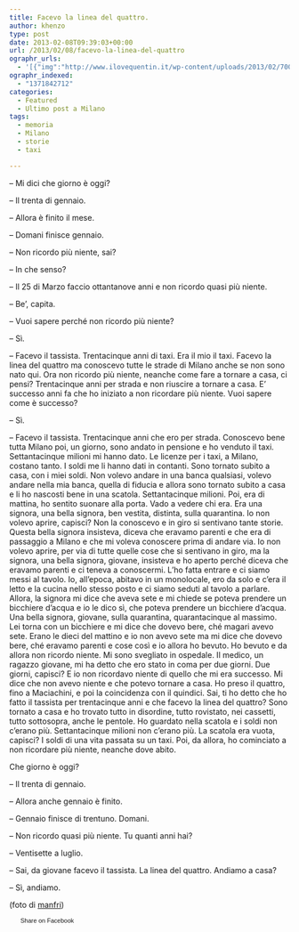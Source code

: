 ```yaml
---
title: Facevo la linea del quattro.
author: khenzo
type: post
date: 2013-02-08T09:39:03+00:00
url: /2013/02/08/facevo-la-linea-del-quattro
ographr_urls:
  - '[{"img":"http://www.ilovequentin.it/wp-content/uploads/2013/02/7009221505_0cd89a6801_b-300x200.jpg"}]'
ographr_indexed:
  - "1371842712"
categories:
  - Featured
  - Ultimo post a Milano
tags:
  - memoria
  - Milano
  - storie
  - taxi

---
```

&#8211; Mi dici che giorno è oggi?
  
&#8211; Il trenta di gennaio.
  
&#8211; Allora è finito il mese.
  
&#8211; Domani finisce gennaio.
  
&#8211; Non ricordo più niente, sai?
  
&#8211; In che senso?
  
&#8211; Il 25 di Marzo faccio ottantanove anni e non ricordo quasi più niente.
  
&#8211; Be&#8217;, capita.
  
&#8211; Vuoi sapere perché non ricordo più niente?
  
&#8211; Sì.
  
&#8211; Facevo il tassista. Trentacinque anni di taxi. Era il mio il taxi. Facevo la linea del quattro ma conoscevo tutte le strade di Milano anche se non sono nato qui. Ora non ricordo più niente, neanche come fare a tornare a casa, ci pensi? Trentacinque anni per strada e non riuscire a tornare a casa. E&#8217; successo anni fa che ho iniziato a non ricordare più niente. Vuoi sapere come è successo?
  
&#8211; Sì.

&#8211; Facevo il tassista. Trentacinque anni che ero per strada. Conoscevo bene tutta Milano poi, un giorno, sono andato in pensione e ho venduto il taxi. Settantacinque milioni mi hanno dato. Le licenze per i taxi, a Milano, costano tanto. I soldi me li hanno dati in contanti. Sono tornato subito a casa, con i miei soldi. Non volevo andare in una banca qualsiasi, volevo andare nella mia banca, quella di fiducia e allora sono tornato subito a casa e li ho nascosti bene in una scatola. Settantacinque milioni. Poi, era di mattina, ho sentito suonare alla porta. Vado a vedere chi era. Era una signora, una bella signora, ben vestita, distinta, sulla quarantina. Io non volevo aprire, capisci? Non la conoscevo e in giro si sentivano tante storie. Questa bella signora insisteva, diceva che eravamo parenti e che era di passaggio a Milano e che mi voleva conoscere prima di andare via. Io non volevo aprire, per via di tutte quelle cose che si sentivano in giro, ma la signora, una bella signora, giovane, insisteva e ho aperto perché diceva che eravamo parenti e ci teneva a conoscermi. L&#8217;ho fatta entrare e ci siamo messi al tavolo. Io, all&#8217;epoca, abitavo in un monolocale, ero da solo e c&#8217;era il letto e la cucina nello stesso posto e ci siamo seduti al tavolo a parlare. Allora, la signora mi dice che aveva sete e mi chiede se poteva prendere un bicchiere d&#8217;acqua e io le dico sì, che poteva prendere un bicchiere d&#8217;acqua. Una bella signora, giovane, sulla quarantina, quarantacinque al massimo. Lei torna con un bicchiere e mi dice che dovevo bere, ché magari avevo sete. Erano le dieci del mattino e io non avevo sete ma mi dice che dovevo bere, ché eravamo parenti e cose così e io allora ho bevuto. Ho bevuto e da allora non ricordo niente. Mi sono svegliato in ospedale. Il medico, un ragazzo giovane, mi ha detto che ero stato in coma per due giorni. Due giorni, capisci? E io non ricordavo niente di quello che mi era successo. Mi dice che non avevo niente e che potevo tornare a casa. Ho preso il quattro, fino a Maciachini, e poi la coincidenza con il quindici. Sai, ti ho detto che ho fatto il tassista per trentacinque anni e che facevo la linea del quattro? Sono tornato a casa e ho trovato tutto in disordine, tutto rovistato, nei cassetti, tutto sottosopra, anche le pentole. Ho guardato nella scatola e i soldi non c&#8217;erano più. Settantacinque milioni non c&#8217;erano più. La scatola era vuota, capisci? I soldi di una vita passata su un taxi. Poi, da allora, ho cominciato a non ricordare più niente, neanche dove abito.
  
Che giorno è oggi?

&#8211; Il trenta di gennaio.
  
&#8211; Allora anche gennaio è finito.
  
&#8211; Gennaio finisce di trentuno. Domani.
  
&#8211; Non ricordo quasi più niente. Tu quanti anni hai?
  
&#8211; Ventisette a luglio.
  
&#8211; Sai, da giovane facevo il tassista. La linea del quattro. Andiamo a casa?
  
&#8211; Sì, andiamo.

(foto di [manfri][1])

<a href="http://www.facebook.com/share.php?u=http%3A%2F%2Fwww.ilovequentin.it%2F2013%2F02%2F08%2Ffacevo-la-linea-del-quattro&t=Facevo%20la%20linea%20del%20quattro." id="facebook_share_both_1769" style="font-size:11px; line-height:13px; font-family:'lucida grande',tahoma,verdana,arial,sans-serif; text-decoration:none; padding:2px 0 0 20px; height:16px; background:url(http://b.static.ak.fbcdn.net/images/share/facebook_share_icon.gif) no-repeat top left;">Share on Facebook</a>

 [1]: http://www.flickr.com/photos/57628228@N04/7009221505/sizes/l/in/photostream/